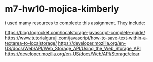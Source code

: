 # m7-hw10-mojica-kimberly

i used mamy resources to compleete this assignment. They include:

https://blog.logrocket.com/localstorage-javascript-complete-guide/
https://www.tutorialguruji.com/javascript/how-to-save-text-within-a-textarea-to-localstorage/
https://developer.mozilla.org/en-US/docs/Web/API/Web_Storage_API/Using_the_Web_Storage_API
https://developer.mozilla.org/en-US/docs/Web/API/Storage/clear
